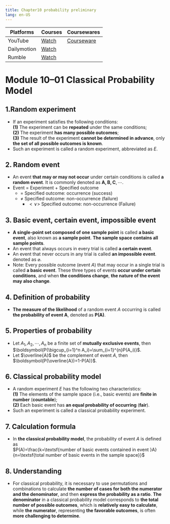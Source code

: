 ```yaml
---
title: Chapter10 probability preliminary
lang: en-US
---
```


| Platforms   | Courses                                                                                      | Coursewares                                                       |
|-------------|----------------------------------------------------------------------------------------------|-------------------------------------------------------------------|
| YouTube     | [Watch](https://www.youtube.com/watch?v=Taex9rTMDq8&list=PLm0MFkgiW1JgKq1kku2WxmrElFbDl7p_s) | [Courseware](../../public/math/Core%20courses/pdf/Courseware.pdf) |
| Dailymotion | [Watch](https://www.dailymotion.com/video/x9gsuai?playlist=x9h6d2)                           |                                                                   |
| Rumble      | [Watch](https://rumble.com/v6s95id-33-chapter10-probability-preliminary.html)                |                                                                   |


# Module 10–01 Classical Probability Model

## 1.Random experiment
- If an experiment satisfies the following conditions:  
  __(1)__ The experiment can be __repeated__ under the same conditions;  
  __(2)__ The experiment __has many possible outcomes__;  
  __(3)__ The result of the experiment __cannot be determined in advance__, only __the set of all possible outcomes is known__.  
- Such an experiment is called a random experiment, abbreviated as $E$.

## 2. Random event
- An event __that may or may not occur__ under certain conditions is called __a random event__. It is commonly denoted as $\boldsymbol{A, B, C},\cdots$.
- Event = Experiment + Specified outcome  
  - $=$ Specified outcome: occurrence (success)  
  - $\ne$ Specified outcome: non-occurrence (failure)  
    - $\lt \lor \gt$ Specified outcome: non-occurrence (Failure)

## 3. Basic event, certain event, impossible event
- __A single-point set composed of one sample point__ is called __a basic event__,
  also known as __a sample point__.
  __The sample space contains all sample points__.
- An event that always occurs in every trial is called __a certain event__.
- An event that never occurs in any trial is called __an impossible event__. denoted as $\varnothing$.
- Note: Every possible outcome (event $A$) that may occur in a single trial is called __a basic event__.
  These three types of events __occur under certain conditions__,
  and when __the conditions change__,
  __the nature of the event may also change__.


## 4. Definition of probability
- __The measure of the likelihood__ of a random event $A$ occurring is called __the probability of event $\boldsymbol{A}$__,
  denoted as $\boldsymbol{P(A)}$.


## 5. Properties of probability
- Let $A_1,A_2,\cdots,A_n$ be a finite set of __mutually exclusive events__, then $\boldsymbol{P(\bigcup_{i=1}^n A_i)=\sum_{i=1}^{n}P(A_i)}$.
- Let $\overline{A}$ be the complement of event $A$, then $\boldsymbol{P(\overline{A})=1-P(A)}$.


## 6. Classical probability model
- A random experiment $E$ has the following two characteristics:   
  __(1)__ The elements of the sample space (i.e., basic events) are __finite in number__ (__countable__);   
  __(2)__ Each basic event has __an equal probability of occurring__ (__fair__).    
- Such an experiment is called a classical probability experiment.  

## 7. Calculation formula
- In __the classical probability model__, the probability of event $A$ is defined as    
  $P(A)=\frac{k=\textsf{number of basic events contained in event }A}{n=\textsf{total number of basic events in the sample space}}$

## 8. Understanding
- For classical probability,
  it is necessary to use permutations and combinations to calculate __the number of cases for both the numerator and the denominator__,
  and then __express the probability as a ratio__.
  __The denominator__ in a classical probability model corresponds to __the total number of possible outcomes__,
  which is __relatively easy to calculate__,
  while __the numerator__,
  representing __the favorable outcomes__,
  is often __more challenging to determine__.
